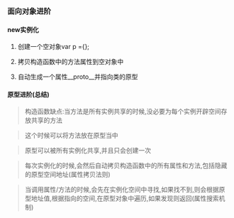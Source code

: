 ### 面向对象进阶


#### new实例化

1. 创建一个空对象var p ={};

2. 拷贝构造函数中的方法属性到空对象中

3. 自动生成一个属性\_\_proto\_\_并指向类的原型

#### 原型进阶(总结)
> 构造函数缺点:当方法是所有实例共享的时候,没必要为每个实例开辟空间存放共享的方法

> 这个时候可以将方法放在原型当中

> 原型可以被所有实例化共享,并且只会创建一次

> 每次实例化的时候,会然后自动拷贝构造函数中的所有属性和方法,包括隐藏的原型空间地址(属性拷贝法则)

> 当调用属性/方法的时候,会先在实例化空间中寻找,如果找不到,则会根据原型地址值,根据指向的空间,在原型对象中遍历,如果发现则返回(属性搜索机制)